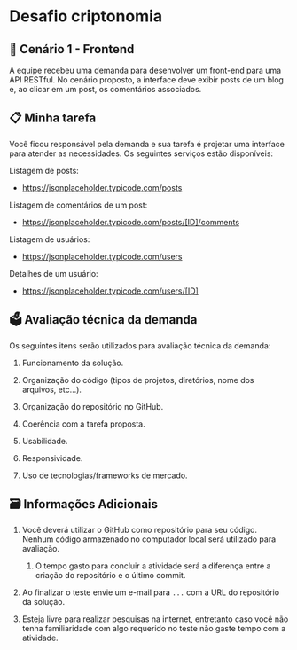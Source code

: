# Desafio criptonomia

## 📜 Cenário 1 - Frontend

A equipe recebeu uma demanda para desenvolver um front-end para uma API RESTful. No cenário proposto, a interface deve exibir posts de um blog e, ao clicar em um post, os comentários associados.

## 📋 Minha tarefa

Você ficou responsável pela demanda e sua tarefa é projetar uma interface para atender as necessidades. Os seguintes serviços estão disponíveis:

Listagem de posts:
- https://jsonplaceholder.typicode.com/posts

Listagem de comentários de um post:
- https://jsonplaceholder.typicode.com/posts/[ID]/comments

Listagem de usuários:
- https://jsonplaceholder.typicode.com/users

Detalhes de um usuário:
- https://jsonplaceholder.typicode.com/users/[ID]

## 🗳 Avaliação técnica da demanda

Os seguintes itens serão utilizados para avaliação técnica da demanda:

1. Funcionamento da solução.

2. Organização do código (tipos de projetos, diretórios, nome dos arquivos, etc...).

3. Organização do repositório no GitHub.

4. Coerência com a tarefa proposta.

5. Usabilidade.

6. Responsividade.

7. Uso de tecnologias/frameworks de mercado.


## 🗃 Informações Adicionais

1. Você deverá utilizar o GitHub como repositório para seu código. Nenhum código armazenado no computador local será utilizado para avaliação.

    1. O tempo gasto para concluir a atividade será a diferença entre a criação do repositório e o último commit.

2. Ao finalizar o teste envie um e-mail para `...` com a URL do repositório da solução.

3. Esteja livre para realizar pesquisas na internet, entretanto caso você não tenha familiaridade com algo requerido no teste não gaste tempo com a atividade.
